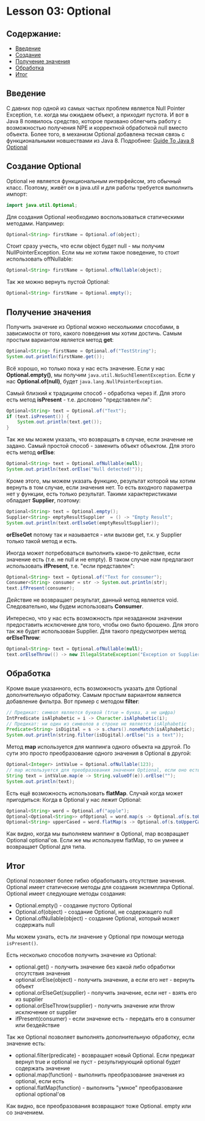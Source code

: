 # Lesson 03: Optional

## <a name="toc"></a> Содержание:
- [Введение](#Intro)
- [Создание](#Create)
- [Получение значения](#GetValue)
- [Обработка](#Handling)
- [Итог](#Summary)

## <a name="Intro"></a> Введение
С давних пор одной из самых частых проблем является Null Pointer Exception, т.е. когда мы ожидаем объект, а приходит пустота. И вот в Java 8 появилось средство, которое призвано облегчить работу с возможностью получения NPE и корректной обработкой null вместо объекта. Более того, в механизм Optional добавлена тесная связь с функциональными новшествами из Java 8.
Подробнее: [Guide To Java 8 Optional](http://www.baeldung.com/java-optional)

## <a name="Create"></a> Создание Optional
Optional не является функциональным интерфейсом, это обычный класс.
Поэтому, живёт он в java.util и для работы требуется выполнить импорт:
```java
import java.util.Optional;
```
Для создания Optional необходимо воспользоваться статическими методами.
Например:
```java
Optional<String> firstName = Optional.of(object);
```
Стоит сразу учесть, что если object будет null - мы получим NullPointerException.
Если мы не хотим такое поведение, то стоит использовать offNullable:
```java
Optional<String> firstName = Optional.ofNullable(object);
```
Так же можно вернуть пустой Optional:
```java
Optional<String> firstName = Optional.empty();
```

## <a name="GetValue"></a> Получение значения
Получить значение из Optional можно несколькими способами, в зависимости от того, какого поведения мы хотим достичь.
Самым простым вариантом является метод **get**:
```java
Optional<String> firstName = Optional.of("TestString");
System.out.println(firstName.get());
```
Всё хорошо, но только пока у нас есть значение.
Если у нас **Optional.empty()**, мы получим ```java.util.NoSuchElementException```.
Если у нас **Optional.of(null)**, будет ```java.lang.NullPointerException```.

Самый близкий к традициям способ - обработка через if.
Для этого есть метод **isPresent** - т.е. дословно "представлен ли":
```java
Optional<String> text = Optional.of("Text");
if (text.isPresent()) {
	System.out.println(text.get());
}
```

Так же мы можем указать, что возвращать в случае, если значение не задано.
Самый простой способ - заменить объект объектом.
Для этого есть метод **orElse**:
```java
Optional<String> text = Optional.ofNullable(null);
System.out.println(text.orElse("Null detected!"));
```
Кроме этого, мы можем указать функцию, результат которой мы хотим вернуть в том случае, если значения нет. То есть входного параметра нет у функции, есть только результат. Такими характеристиками обладает **Supplier**, поэтому:
```java
Optional<String> text = Optional.empty();
Supplier<String> emptyResultSupplier  = () -> "Empty Result";
System.out.println(text.orElseGet(emptyResultSupplier));
```
**orElseGet** потому так и называется - или вызови get, т.к. у Supplier только такой метод и есть.

Иногда может потребоваться выполнить какое-то действие, если значение есть (т.е. не null и не empty). В таком случае нам предлагают использовать **ifPresent**, т.е. "если представлен":
```java
Optional<String> text = Optional.of("Text for consumer");
Consumer<String> consumer = str -> System.out.println(str);
text.ifPresent(consumer);
```
Действие не возвращает результат, данный метод является void. Следовательно, мы будем использовать **Consumer**.

Интересно, что у нас есть возможность при незаданном значении предоставить исключение для того, чтобы оно было брошено. Для этого так же будет использован Supplier.
Для такого предусмотрен метод **orElseThrow**:
```java
Optional<String> text = Optional.ofNullable(null);
text.orElseThrow(() -> new IllegalStateException("Exception от Supplier")
```

## <a name="Handling"></a> Обработка
Кроме выше указанного, есть возможность указать для Optional дополнительную обработку.
Самым простым вариантом является добавление фильтра.
Вот пример с методом **filter**:
```java
// Предикат: символ является буквой (true = буква, а не цифра)
IntPredicate isAlphabetic = i -> Character.isAlphabetic(i);
// Предикат: ни один из символов в строке не является isAlphabetic
Predicate<String> isDigital = s -> s.chars().noneMatch(isAlphabetic);
System.out.println(string.filter(isDigital).orElse("is a text"));
```
Метод **map** используется для маппинга одного объекта на другой.
По сути это просто преобразование одного значения в Optional в другой:
```java
Optional<Integer> intValue = Optional.ofNullable(123);
// map используется для преобразования значения Optional, если оно есть.
String text = intValue.map(e -> String.valueOf(e)).orElse("");
System.out.println(text);
```

Есть ещё возможность использовать **flatMap**.
Случай когда может пригодиться: Когда в Optional у нас лежит Optional:
```java
Optional<String> word = Optional.of("apple");
Optional<Optional<String>> ofOptional = word.map(s -> Optional.of(s.toUpperCase()));
Optional<String> upperCased = word.flatMap(s -> Optional.of(s.toUpperCase()));
```
Как видно, когда мы выполняем маппинг в Optional, map возвращает Optional optional'ов.
Если же мы используем flatMap, то он умнее и возвращает Optional для типа.

## <a name="Summary"></a> Итог
Optional позволяет более гибко обработывать отсутствие значения.
Optional имеет статические методы для создания экземпляра Optional.
Optional имеет следующие методы создания:
- Optional.empty() - создание пустого Optional
- Optional.of(object) - создание Optional, не содержащего null
- Optional.ofNullable(object) - создание Optional, который может содержать null

Мы можем узнать, есть ли значение у Optional при помощи метода ```isPresent()```.

Есть несколько способов получить значение из Optional:
- optional.get() - получить значение без какой либо обработки отсутствия значения
- optional.orElse(object) - получить значение, а если его нет - вернуть объект
- optional.orElseGet(supplier) - получить значение, если нет - взять его из supplier
- optional.orElseThrow(supplier) - получить значение или throw исключение от supplier
- ifPresent(consumer) - если значение есть - передать его в consumer или бездействие

Так же Optional позволяет выполнять дополнительную обработку, если значение есть:
- optional.filter(predicate) - возвращает новый Optional.
Если предикат вернул true и optional не пуст - результирующий optional будет содержать значение
- optional.map(function) - выполнить преобразование значения из optional, если есть
- optional.flatMap(function) - выполнить "умное" преобразование optional optional'ов

Как видно, все преобразования возвращают тоже Optional. empty или со значением.
